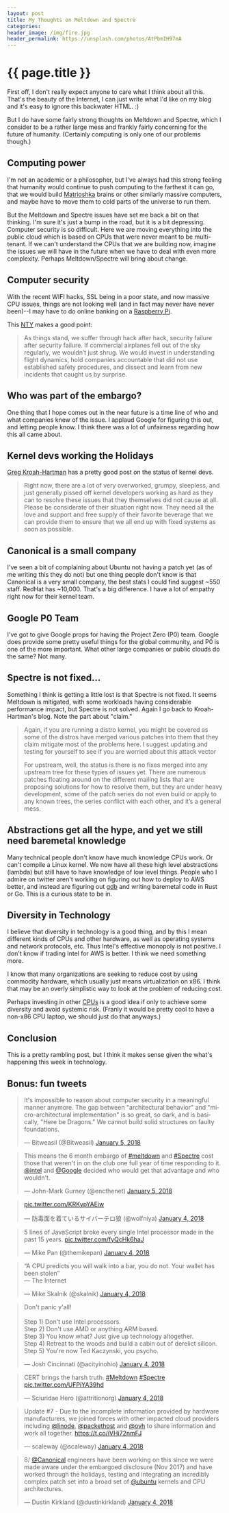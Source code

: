 ```yaml
---
layout: post
title: My Thoughts on Meltdown and Spectre
categories:
header_image: /img/fire.jpg
header_permalink: https://unsplash.com/photos/AtPbmIH97mA
---
```


# {{ page.title }}

First off, I don't really expect anyone to care what I think about all this. That's the beauty of the Internet, I can just write what I'd like on my blog and it's easy to ignore this backwater HTML. :)

But I do have some fairly strong thoughts on Meltdown and Spectre, which I consider to be a rather large mess and frankly fairly concerning for the future of humanity. (Certainly computing is only one of our problems though.)

## Computing power

I'm not an academic or a philosopher, but I've always had this strong feeling that humanity would continue to push computing to the farthest it can go, that we would build [Matrioshka](https://en.wikipedia.org/wiki/Matrioshka_brain) brains or other similarly massive computers, and maybe have to move them to cold parts of the universe to run them.

But the Meltdown and Spectre issues have set me back a bit on that thinking. I'm sure it's just a bump in the road, but it is a bit depressing. Computer security is so difficult. Here we are moving everything into the public cloud which is based on CPUs that were never meant to be multi-tenant. If we can't understand the CPUs that we are building now, imagine the issues we will have in the future when we have to deal with even more complexity. Perhaps Meltdown/Spectre will bring about change.

## Computer security

With the recent WIFI hacks, SSL being in a poor state, and now massive CPU issues, things are not looking well (and in fact may never have never been)--I may have to do online banking on a [Raspberry Pi](https://www.raspberrypi.org/blog/why-raspberry-pi-isnt-vulnerable-to-spectre-or-meltdown/).

This [NTY](https://www.nytimes.com/2018/01/06/opinion/looming-digital-meltdown.html) makes a good point:

>As things stand, we suffer through hack after hack, security failure after security failure. If commercial airplanes fell out of the sky regularly, we wouldn’t just shrug. We would invest in understanding flight dynamics, hold companies accountable that did not use established safety procedures, and dissect and learn from new incidents that caught us by surprise.

## Who was part of the embargo?

One thing that I hope comes out in the near future is a time line of who and what companies knew of the issue. I applaud Google for figuring this out, and letting people know. I think there was a lot of unfairness regarding how this all came about.

## Kernel devs working the Holidays

[Greg Kroah-Hartman](http://kroah.com/log/blog/2018/01/06/meltdown-status/) has a pretty good post on the status of kernel devs.

>Right now, there are a lot of very overworked, grumpy, sleepless, and just generally pissed off kernel developers working as hard as they can to resolve these issues that they themselves did not cause at all. Please be considerate of their situation right now. They need all the love and support and free supply of their favorite beverage that we can provide them to ensure that we all end up with fixed systems as soon as possible.

## Canonical is a small company

I've seen a bit of complaining about Ubuntu not having a patch yet (as of me writing this they do not) but one thing people don't know is that Canonical is a very small company, the best stats I could find suggest ~550 staff. RedHat has ~10,000. That's a big difference. I have a lot of empathy right now for their kernel team.

## Google P0 Team

I've got to give Google props for having the Project Zero (P0) team. Google does provide some pretty useful things for the global community, and P0 is one of the more important. What other large companies or public clouds do the same? Not many.

## Spectre is not fixed...

Something I think is getting a little lost is that Spectre is not fixed. It seems Meltdown is mitigated, with some workloads having considerable performance impact, but Spectre is not solved. Again I go back to Kroah-Hartman's blog. Note the part about "claim."

>Again, if you are running a distro kernel, you might be covered as some of the distros have merged various patches into them that they claim mitigate most of the problems here. I suggest updating and testing for yourself to see if you are worried about this attack vector
>
>For upstream, well, the status is there is no fixes merged into any upstream tree for these types of issues yet. There are numerous patches floating around on the different mailing lists that are proposing solutions for how to resolve them, but they are under heavy development, some of the patch series do not even build or apply to any known trees, the series conflict with each other, and it’s a general mess.

## Abstractions get all the hype, and yet we still need baremetal knowledge

Many technical people don't know have much knowledge CPUs work. Or can't compile a Linux kernel. We now have all these high level abstractions (lambda) but still have to have knowledge of low level things. People who I admire on twitter aren't working on figuring out how to deploy to AWS better, and instead are figuring out [gdb](https://jvns.ca/blog/2018/01/04/how-does-gdb-call-functions/) and writing baremetal code in Rust or Go. This is a curious state to be in.

## Diversity in Technology

I believe that diversity in technology is a good thing, and by this I mean different kinds of CPUs and other hardware, as well as operating systems and network protocols, etc. Thus Intel's effective monopoly is not positive. I don't know if trading Intel for AWS is better. I think we need something more.

I know that many organizations are seeking to reduce cost by using commodity hardware, which usually just means virtualization on x86. I think that may be an overly simplistic way to look at the problem of reducing cost.

Perhaps investing in other [CPUs](http://www.tomshardware.com/news/risc-v-not-vulnerable-meltdown-spectre-cpu-bugs,36231.html) is a good idea if only to achieve some diversity and avoid systemic risk. (Franly it would be pretty cool to have a non-x86 CPU laptop, we should just do that anyways.)

## Conclusion

This is a pretty rambling post, but I think it makes sense given the what's happening this week in technology.

## Bonus: fun tweets

<blockquote class="twitter-tweet" data-lang="en"><p lang="en" dir="ltr">It&#39;s impossible to reason about computer security in a meaningful manner anymore.  The gap between &quot;architectural behavior&quot; and &quot;micro-architectural implementation&quot; is so great, so dark, and is basically, &quot;Here be Dragons.&quot;  We cannot build solid structures on faulty foundations.</p>&mdash; Bitweasil (@Bitweasil) <a href="https://twitter.com/Bitweasil/status/949405590631022592?ref_src=twsrc%5Etfw">January 5, 2018</a></blockquote>
<script async src="https://platform.twitter.com/widgets.js" charset="utf-8"></script>

<blockquote class="twitter-tweet" data-lang="en"><p lang="en" dir="ltr">This means the 6 month embargo of <a href="https://twitter.com/hashtag/meltdown?src=hash&amp;ref_src=twsrc%5Etfw">#meltdown</a> and <a href="https://twitter.com/hashtag/Spectre?src=hash&amp;ref_src=twsrc%5Etfw">#Spectre</a> cost those that weren&#39;t in on the club one full year of time responding to it.  <a href="https://twitter.com/intel?ref_src=twsrc%5Etfw">@intel</a> and <a href="https://twitter.com/Google?ref_src=twsrc%5Etfw">@Google</a> decided who would get that advantage and who wouldn&#39;t.</p>&mdash; John-Mark Gurney (@encthenet) <a href="https://twitter.com/encthenet/status/949344637398863872?ref_src=twsrc%5Etfw">January 5, 2018</a></blockquote>
<script async src="https://platform.twitter.com/widgets.js" charset="utf-8"></script>

<blockquote class="twitter-tweet" data-lang="en"><p lang="und" dir="ltr"><a href="https://t.co/KRKypYAEiw">pic.twitter.com/KRKypYAEiw</a></p>&mdash; 防毒面を着ているサイバーテロ狼 (@wolfniya) <a href="https://twitter.com/wolfniya/status/948863886131941377?ref_src=twsrc%5Etfw">January 4, 2018</a></blockquote>
<script async src="https://platform.twitter.com/widgets.js" charset="utf-8"></script>

<blockquote class="twitter-tweet" data-lang="en"><p lang="en" dir="ltr">5 lines of JavaScript broke every single Intel processor made in the past 15 years. <a href="https://t.co/fyQcHk6haJ">pic.twitter.com/fyQcHk6haJ</a></p>&mdash; Mike Pan (@themikepan) <a href="https://twitter.com/themikepan/status/949059784908484608?ref_src=twsrc%5Etfw">January 4, 2018</a></blockquote>
<script async src="https://platform.twitter.com/widgets.js" charset="utf-8"></script>

<blockquote class="twitter-tweet" data-lang="en"><p lang="en" dir="ltr">“A CPU predicts you will walk into a bar, you do not. Your wallet has been stolen”<br>— The Internet</p>&mdash; Mike Skalnik (@skalnik) <a href="https://twitter.com/skalnik/status/948998374384025600?ref_src=twsrc%5Etfw">January 4, 2018</a></blockquote>
<script async src="https://platform.twitter.com/widgets.js" charset="utf-8"></script>

<blockquote class="twitter-tweet" data-lang="en"><p lang="en" dir="ltr">Don&#39;t panic y&#39;all!<br><br>Step 1) Don&#39;t use Intel processors.<br>Step 2) Don&#39;t use AMD or anything ARM based.<br>Step 3) You know what? Just give up technology altogether.<br>Step 4) Retreat to the woods and build a cabin out of derelict silicon.<br>Step 5) You&#39;re now Ted Kaczynski, you psycho.</p>&mdash; Josh Cincinnati (@acityinohio) <a href="https://twitter.com/acityinohio/status/948741317789564928?ref_src=twsrc%5Etfw">January 4, 2018</a></blockquote>
<script async src="https://platform.twitter.com/widgets.js" charset="utf-8"></script>

<blockquote class="twitter-tweet" data-lang="en"><p lang="en" dir="ltr">CERT brings the harsh truth. <a href="https://twitter.com/hashtag/Meltdown?src=hash&amp;ref_src=twsrc%5Etfw">#Meltdown</a> <a href="https://twitter.com/hashtag/Spectre?src=hash&amp;ref_src=twsrc%5Etfw">#Spectre</a> <a href="https://t.co/UFPiYA39hd">pic.twitter.com/UFPiYA39hd</a></p>&mdash; Sciuridae Hero (@attritionorg) <a href="https://twitter.com/attritionorg/status/948759303153856512?ref_src=twsrc%5Etfw">January 4, 2018</a></blockquote>
<script async src="https://platform.twitter.com/widgets.js" charset="utf-8"></script>

<blockquote class="twitter-tweet" data-lang="en"><p lang="en" dir="ltr">Update #7 - Due to the incomplete information provided by hardware manufacturers, we joined forces with other impacted cloud providers including <a href="https://twitter.com/linode?ref_src=twsrc%5Etfw">@linode</a>, <a href="https://twitter.com/packethost?ref_src=twsrc%5Etfw">@packethost</a> and <a href="https://twitter.com/OVH?ref_src=twsrc%5Etfw">@ovh</a> to share information and work all together. <a href="https://t.co/iVHi72nmFJ">https://t.co/iVHi72nmFJ</a></p>&mdash; scaleway (@scaleway) <a href="https://twitter.com/scaleway/status/949014513487171585?ref_src=twsrc%5Etfw">January 4, 2018</a></blockquote>
<script async src="https://platform.twitter.com/widgets.js" charset="utf-8"></script>

<blockquote class="twitter-tweet" data-lang="en"><p lang="en" dir="ltr">8/ <a href="https://twitter.com/Canonical?ref_src=twsrc%5Etfw">@Canonical</a> engineers have been working on this since we were made aware under the embargoed disclosure (Nov 2017) and have worked through the holidays, testing and integrating an incredibly complex patch set into a broad set of <a href="https://twitter.com/ubuntu?ref_src=twsrc%5Etfw">@ubuntu</a> kernels and CPU architectures.</p>&mdash; Dustin Kirkland (@dustinkirkland) <a href="https://twitter.com/dustinkirkland/status/949011894395985920?ref_src=twsrc%5Etfw">January 4, 2018</a></blockquote>
<script async src="https://platform.twitter.com/widgets.js" charset="utf-8"></script>
